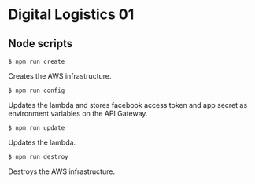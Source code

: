 # Digital Logistics 01

## Node scripts

`$ npm run create`

Creates the AWS infrastructure.

`$ npm run config`

Updates the lambda and stores facebook access token and app secret as environment variables on the API Gateway.

`$ npm run update`

Updates the lambda.

`$ npm run destroy`

Destroys the AWS infrastructure.